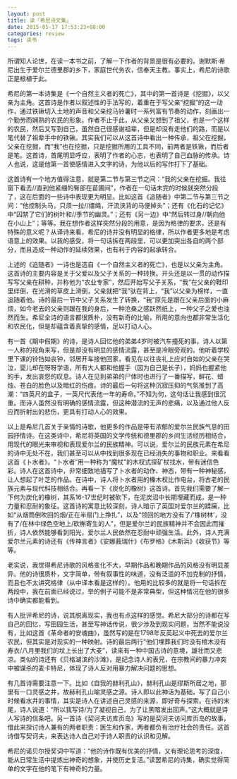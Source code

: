 ```yaml
---
layout: post
title: 读「希尼诗文集」
date: 2015-05-17 17:53:23+08:00
categories: review
tags: 读书
---
```


所谓知人论世，在读一本书之前，了解一下作者的背景是很有必要的。谢默斯·希尼出生于爱尔兰德里郡的乡下，家庭世代务农，信奉天主教。事实上，希尼的诗歌正是根植于此。

希尼的第一本诗集是《一个自然主义者的死亡》，其中的第一首诗是《挖掘》，以父亲为主角。这首诗是作者以叙述性的手法写的，着重在于写父亲“挖掘”的这一动作，通过铁锹切入土地的声音和父亲挖马铃薯时一系列富有节奏的动作，刻画出一个勤劳而娴熟的农民的形象。作者不止于此，从父亲又想到了祖父，也是一个这样的农民，然后又写到自己，虽然自己很感谢祖辈，但是却没有走他们的路，而是以笔代替了祖辈手中的铁锹。其实我们可以从这首诗中看出一种传承，祖父在挖掘，父亲在挖掘，而“我”也在挖掘，只是挖掘所用的工具不同，前两者是铁锹，而后者是笔。这首诗，首尾明显呼应，表明了作者的心志，也表明了自己血脉的传承。诗人也说，这是他第一首使感情进入文字的诗，为他以后的写作打下了基础。

这首诗有一个地方值得注意，就是第二节与第三节之间：“我的父亲在挖掘。我往窗下看去//直到他紧绷的臀部在苗圃间”，作者在一句话未完的时候就突然分段了，这在后面的一些诗中表现更为明显。比如这首《追随者》中第二节与第三节之间：“他控制头马，只须一拉//缰绳，汗流浃背的马便掉头”；还有《化石的记忆》中“囚禁了它们的树叶和//季节的幽灵。”；还有《另一边》中“然后转过身//朝向他在小山上”；等等。我在想作者这样突然分段的用意，是因为格律的要求，还是有特殊的意义呢？从译诗来看，希尼的诗并没有明显的格律，所以作者更多地是考虑语意上的效果。以我的感受，将一句话拆在两段里，可以更加突出各自的两个部分，而且造成一种动作的延续效果，也有利于内容的起承转合。

上述的《追随者》一诗也是选自《一个自然主义者的死亡》，也是以父亲为主角。这首诗的主要内容是关于父爱以及父子关系的一种转换。开头还是以一贯的动作描写写父亲在耕种，并称他为“农业专家”，然后开始写父子关系，“我”在父亲的鞋印里绊倒，在光滑的草皮上滑倒，父亲就把“我”驮在背上，“我”以父亲为榜样，一直追随着他。诗的最后一节中父子关系发生了转换，“我”原先是跟在父亲后面的小麻烦，如今老去的父亲则跟在我的身后，一种沧桑之感跃然纸上，一种父子之爱也油然而生。希尼全诗的语言都很质朴，没有新奇的比喻，所用的意向也都非常生活化和农民化，但是却蕴含着真挚的感情，足以打动人心。

有一首《期中假期》的诗，是诗人回忆他的弟弟4岁时被汽车撞死的事。诗人以第一人称的视角来写，但是却没有明显的感情流露，甚至是冷眼旁观的。他听着学校里下课的铃铛如丧钟，邻居开车接他回家，看见在以往丧礼上应对自如的父亲在哭泣，婴儿却在呀呀学语，所有大人都和他握手（因为自己是长子），妈妈也握紧他的手，发出哀怨的叹息。诗人在见到弟弟的尸体时也进行了一番描写，鲜花、蜡烛、苍白的脸色以及暗红的伤痕。诗的最后一句将这种沉寂压抑的气氛推到了高潮：“四英尺的盒子，一英尺代表他一年的寿命。”不知为何，这句话让我感到很沉重。而诗人虽然没有明确的感情流露，但这种潜流的无声的悲痛，以及通过他人反应而折射出的悲伤，更具有打动人心的效果。

以上是希尼几首关于亲情的诗歌，他更多的作品是带有浓郁的爱尔兰民族气息的田园抒情诗。在这类诗中，希尼将英国的文学传统和德里郡的乡间生活经历相结合，用现代的眼光来审视和表现爱尔兰的民族精神。可以说，爱尔兰的民族元素在希尼的诗中无处不在，我们甚至可以从中找到很多现在已经消失的事物和职业。来看看这首《卜水者》。“卜水者”用一种称为“魔杖”的木杈式探矿杖找水，带有迷信色彩。诗人在这首诗中，非常细致地描写了卜水者的动作、神态，带有一种神秘感，让人想起了叶芝的作品。在诗中，诗人将卜水者用的榛木杈比作电台，将古老的民族元素与现代科技相结合。再看一下《炭化的橡树》这首诗。首先我们需要了解一下何为炭化的橡树，其系16-17世纪时被砍下，在泥炭沼中长期埋藏而成，是一种力量和忍耐的象征。这首诗的寓意比较深刻，诗人暗示了英国对爱尔兰的蹂躏，比如“从烟筒倒吹回的烟/正在半扇门上挣扎”，以及“领回的地方没有了/‘橡树林’，没有了/在林中绿色空地上/砍槲寄生的人”，但是爱尔兰的民族精神并不会因此而摧折，诗人依然能够看到阳光，爱尔兰人民依然在忍耐中顽强生活。此外，诗人充满爱尔兰元素的诗还有《传神言者》《安娜莪瑞什》《布罗格》《木斯浜》《收获节》等等。

老实说，我觉得希尼诗歌的风格变化不大，早期作品和晚期作品的风格没有明显差异。他的诗很质朴，文字简单，带有叙事性的味道，没有泛滥的不加克制的抒情，而且也不太讲究格律（从中译本看是这样的）。他用的比较多的就是将一句话拆在两段中，我在前面已经说过，举的例子可能不是非常典型，但这种情况在他的很多诗中确实都能看到。

有人批评希尼的诗，说其脱离现实，我也有点这样的感觉。希尼大部分的诗都在写自己的回忆，写田园生活，甚至写神话传说，很少涉及到现实问题，当然不能说没有，比如这首《革命者的安魂曲》，虽然写的是在1798年反英起义中死去的爱尔兰农民，但其实是对现实的一种映射。诗的最后两行“他们埋葬我们时没有棺木没有寿衣/八月里我们的坟上长出了大麦”，读来有一种中国古诗的意境，雄壮而又悲凉。类似的诗还有《贝格湖滨的沙滩》，是纪念诗人的表兄，在宗教间的暴力冲突中被谋杀的麦卡特尼，体现了诗人反对用暴力解决问题的思想。

有几首诗需要注意一下。比如《自我的赫利孔山》，赫利孔山是缪斯所居之地，那里有一口灵感之井，故赫利孔山喻灵感之源。诗人即以此神话为基础，写了自己小时候看水井的事情，其实是诗人在讲述自己灵感的来源，即好奇与探索。在诗的末尾，诗人说道：“所以我写诗/为了凝视自己，为了让黑暗发出回声。”这大概就是诗人写诗的信条吧。另一首诗《契诃夫访库页岛》写的是契诃夫访问库页岛的故事，借此来探讨诗人兼有的两者职责：医生和作家，两者都负有治疗社会的责任。这首诗借写契诃夫，来表达诗人自己对于诗人职责的认识和见解。

希尼的诺贝尔授奖词中写道：“他的诗作既有优美的抒情，又有理论思考的深度，能从日常生活中提炼出神奇的想象，并使历史复活。”读罢希尼的诗集，确实觉得简单的文字在他的笔下有神奇的力量。

